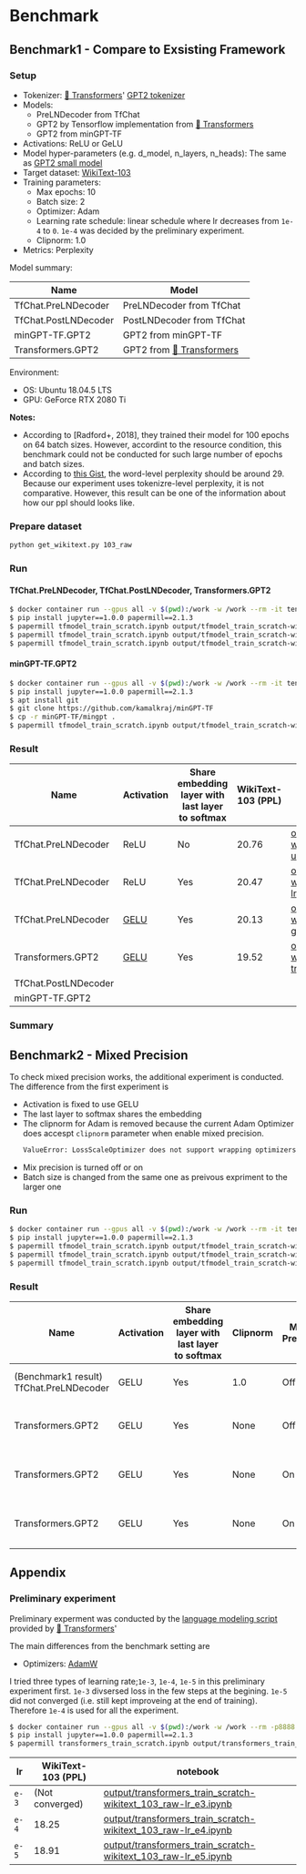 # Benchmark

## Benchmark1 - Compare to Exsisting Framework

### Setup

* Tokenizer: [🤗 Transformers](https://github.com/huggingface/transformers)' [GPT2 tokenizer](https://huggingface.co/transformers/model_doc/gpt2.html#gpt2tokenizer)
* Models:
  * PreLNDecoder from TfChat
  * GPT2 by Tensorflow implementation from [🤗 Transformers](https://github.com/huggingface/transformers)
  * GPT2 from minGPT-TF
* Activations: ReLU or GeLU
* Model hyper-parameters (e.g. d_model, n_layers, n_heads): The same as [GPT2 small model](https://github.com/openai/gpt-2/blob/master/model_card.md)
* Target dataset: [WikiText-103](https://blog.einstein.ai/the-wikitext-long-term-dependency-language-modeling-dataset/)
* Training parameters:
  * Max epochs: 10
  * Batch size: 2
  * Optimizer: Adam
  * Learning rate schedule: linear schedule where lr decreases from `1e-4` to `0`. `1e-4` was decided by the preliminary experiment.
  * Clipnorm: 1.0
* Metrics: Perplexity

Model summary:

| Name | Model |
| --- | --- |
| TfChat.PreLNDecoder | PreLNDecoder from TfChat |
| TfChat.PostLNDecoder | PostLNDecoder from TfChat |
| minGPT-TF.GPT2 | GPT2 from minGPT-TF |
| Transformers.GPT2 | GPT2 from [🤗 Transformers](https://github.com/huggingface/transformers) |

Environment:

* OS: Ubuntu 18.04.5 LTS
* GPU: GeForce RTX 2080 Ti

**Notes:**

* According to [Radford+, 2018], they trained their model for 100 epochs on 64 batch sizes. However, accordint to the resource condition, this benchmark could not be conducted for such large number of epochs and batch sizes.
* According to [this Gist](https://gist.github.com/thomwolf/ca135416a30ea387aa20edaa9b21f0ed), the word-level perplexity should be around 29. Because our experiment uses tokenizre-level perplexity, it is not comparative. However, this result can be one of the information about how our ppl should looks like. 

### Prepare dataset

```sh
python get_wikitext.py 103_raw
```

### Run

#### TfChat.PreLNDecoder, TfChat.PostLNDecoder, Transformers.GPT2

```sh
$ docker container run --gpus all -v $(pwd):/work -w /work --rm -it tensorflow/tensorflow:2.3.1-gpu
$ pip install jupyter==1.0.0 papermill==2.1.3
$ papermill tfmodel_train_scratch.ipynb output/tfmodel_train_scratch-wikitext_103_raw-pre_ln-lr_e4.ipynb -p save_model_dir tfchat_model-lr_e4
$ papermill tfmodel_train_scratch.ipynb output/tfmodel_train_scratch-wikitext_103_raw-pre_ln-gelu-lr_e4.ipynb -p save_model_dir tfchat_model-gelu-lr_e4
$ papermill tfmodel_train_scratch.ipynb output/tfmodel_train_scratch-wikitext_103_raw-transformers-lr_e4.ipynb -p model_type transformers -p save_model_dir tfchat_transformers-lr_e4
```

#### minGPT-TF.GPT2

```sh
$ docker container run --gpus all -v $(pwd):/work -w /work --rm -it tensorflow/tensorflow:2.3.1-gpu
$ pip install jupyter==1.0.0 papermill==2.1.3
$ apt install git
$ git clone https://github.com/kamalkraj/minGPT-TF
$ cp -r minGPT-TF/mingpt .
$ papermill tfmodel_train_scratch.ipynb output/tfmodel_train_scratch-wikitext_103_raw-min_gpt-lr_e4.ipynb -p model_type min_gpt -p save_model_dir tfchat_model-min_gpt-lr_e4
```

### Result

| Name | Activation | Share embedding layer with last layer to softmax | WikiText-103 (PPL) | notebook |
| --- | --- | --- | --- | --- |
| TfChat.PreLNDecoder | ReLU | No | 20.76 | [output/tfmodel_train_scratch-wikitext_103_raw-pre_ln-unshare-lr_e4.ipynb](output/tfmodel_train_scratch-wikitext_103_raw-pre_ln-unshare-lr_e4.ipynb) |
| TfChat.PreLNDecoder | ReLU | Yes | 20.47 | [output/tfmodel_train_scratch-wikitext_103_raw-pre_ln-lr_e4.ipynb](output/tfmodel_train_scratch-wikitext_103_raw-pre_ln-lr_e4.ipynb) |
| TfChat.PreLNDecoder | [GELU](https://github.com/noriyukipy/tfchat/blob/change_default_gelu/tfchat/activations.py#L5) | Yes | 20.13 | [output/tfmodel_train_scratch-wikitext_103_raw-pre_ln-gelu-lr_e4.ipynb](output/tfmodel_train_scratch-wikitext_103_raw-pre_ln-gelu-lr_e4.ipynb) |
| Transformers.GPT2 | [GELU](https://github.com/huggingface/transformers/blob/v3.4.0/src/transformers/activations_tf.py#L19) | Yes | 19.52 | [output/tfmodel_train_scratch-wikitext_103_raw-transformers-lr_e4.ipynb](output/tfmodel_train_scratch-wikitext_103_raw-transformers-lr_e4.ipynb) |
| TfChat.PostLNDecoder | | | | |
| minGPT-TF.GPT2 | | | | |

### Summary

## Benchmark2 - Mixed Precision

To check mixed precision works, the additional experiment is conducted.
The difference from the first experiment is

- Activation is fixed to use GELU
- The last layer to softmax shares the embedding
- The clipnorm for Adam is removed because the current Adam Optimizer does accespt `clipnorm` parameter when enable mixed precision.
  ```txt
  ValueError: LossScaleOptimizer does not support wrapping optimizers with a clipnorm. Optimizer <tensorflow.python.keras.optimizer_v2.adam.Adam object at 0x7f4a39cb2490> has clipnorm 1.0
  ```
- Mix precision is turned off or on
- Batch size is changed from the same one as preivous expriment to the larger one

### Run

```sh
$ docker container run --gpus all -v $(pwd):/work -w /work --rm -it tensorflow/tensorflow:2.3.1-gpu
$ pip install jupyter==1.0.0 papermill==2.1.3
$ papermill tfmodel_train_scratch.ipynb output/tfmodel_train_scratch-wikitext_103_raw-pre_ln-gelu-lr_e4-clipnorm_none.ipynb -p save_model_dir tfchat_model-gelu-lr_e4 -p clipnorm None
$ papermill tfmodel_train_scratch.ipynb output/tfmodel_train_scratch-wikitext_103_raw-pre_ln-gelu-lr_e4-clipnorm_none-fp16.ipynb -p save_model_dir tfchat_model-gelu-lr_e4-clipnorm_none-fp16 -p clipnorm None -p fp16 True
$ papermill tfmodel_train_scratch.ipynb output/tfmodel_train_scratch-wikitext_103_raw-pre_ln-gelu-lr_e4-clipnorm_none-fp16-batch_size_4.ipynb -p save_model_dir tfchat_model-gelu-lr_e4-clipnorm_none-fp16-batch_size_4 -p clipnorm None -p fp16 True -p batch_size 4
```

### Result

| Name | Activation | Share embedding layer with last layer to softmax | Clipnorm | Mixed Precision | Batch size | WikiText-103 (PPL) | Training time for 1 epoch | notebook |
| --- | --- | --- | --- | --- | --- | --- | --- | --- |
| (Benchmark1 result) TfChat.PreLNDecoder | GELU | Yes | 1.0 | Off | 2 | 20.13 | 24675s |  [output/tfmodel_train_scratch-wikitext_103_raw-pre_ln-gelu-lr_e4.ipynb](output/tfmodel_train_scratch-wikitext_103_raw-pre_ln-gelu-lr_e4.ipynb) |
| Transformers.GPT2 | GELU | Yes | None | Off | 2 | 19.98 | 24472s | [output/tfmodel_train_scratch-wikitext_103_raw-pre_ln-gelu-lr_e4-clipnorm_none.ipynb](output/tfmodel_train_scratch-wikitext_103_raw-pre_ln-gelu-lr_e4-clipnorm_none.ipynb) |
| Transformers.GPT2 | GELU | Yes | None | On  | 2 | 20.09 | 16398s | [output/tfmodel_train_scratch-wikitext_103_raw-pre_ln-gelu-lr_e4-clipnorm_none-fp16.ipynb](output/tfmodel_train_scratch-wikitext_103_raw-pre_ln-gelu-lr_e4-clipnorm_none-fp16.ipynb) |
| Transformers.GPT2 | GELU | Yes | None | On  | 4 | 20.35 | 13045s | [output/tfmodel_train_scratch-wikitext_103_raw-pre_ln-gelu-lr_e4-clipnorm_none-fp16-batch_size_4.ipynb](output/tfmodel_train_scratch-wikitext_103_raw-pre_ln-gelu-lr_e4-clipnorm_none-fp16-batch_size_4.ipynb) |

## Appendix

### Preliminary experiment

Preliminary experment was conducted by the [language modeling script](https://github.com/huggingface/transformers/blob/v3.4.0/examples/language-modeling/run_language_modeling.py) provided by [🤗 Transformers](https://github.com/huggingface/transformers)'

The main differences from the benchmark setting are

* Optimizers: [AdamW](https://huggingface.co/transformers/main_classes/optimizer_schedules.html#adamw-pytorch)  

I tried three types of learning rate;`1e-3`, `1e-4`, `1e-5` in this preliminary experiment first. `1e-3` divsersed loss in the few steps at the begining. `1e-5` did not converged (i.e. still kept improveing at the end of training). Therefore `1e-4` is used for all the experiment.

```sh
$ docker container run --gpus all -v $(pwd):/work -w /work --rm -p8888:8888 -it pytorch/pytorch:1.6.0-cuda10.1-cudnn7-devel
$ pip install jupyter==1.0.0 papermill==2.1.3
$ papermill transformers_train_scratch.ipynb output/transformers_train_scratch-wikitext_103_raw-lr_e4.ipynb -p output_dir transformers_output-lr_e4
```

| lr | WikiText-103 (PPL) | notebook |
| --- | --- | --- |
| `e-3` | (Not converged) | [output/transformers_train_scratch-wikitext_103_raw-lr_e3.ipynb](output/transformers_train_scratch-wikitext_103_raw-lr_e3.ipynb) |
| `e-4` | 18.25 | [output/transformers_train_scratch-wikitext_103_raw-lr_e4.ipynb](output/transformers_train_scratch-wikitext_103_raw-lr_e4.ipynb) |
| `e-5` | 18.91 | [output/transformers_train_scratch-wikitext_103_raw-lr_e5.ipynb](output/transformers_train_scratch-wikitext_103_raw-lr_e5.ipynb) |
